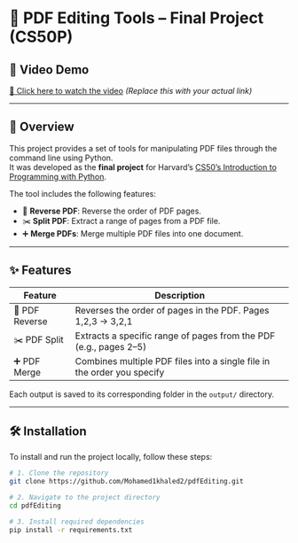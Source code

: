 # 📄 PDF Editing Tools – Final Project (CS50P)

## 🎥 Video Demo
[🔗 Click here to watch the video](https://your-video-url.com) *(Replace this with your actual link)*

---

## 📌 Overview

This project provides a set of tools for manipulating PDF files through the command line using Python.  
It was developed as the **final project** for Harvard’s [CS50’s Introduction to Programming with Python](https://cs50.harvard.edu/python/2022/).

The tool includes the following features:

- 🔄 **Reverse PDF**: Reverse the order of PDF pages.
- ✂️ **Split PDF**: Extract a range of pages from a PDF file.
- ➕ **Merge PDFs**: Merge multiple PDF files into one document.

---

## ✨ Features

| Feature       | Description                                                                 |
|---------------|-----------------------------------------------------------------------------|
| 🔄 PDF Reverse | Reverses the order of pages in the PDF. Pages 1,2,3 → 3,2,1                |
| ✂️ PDF Split   | Extracts a specific range of pages from the PDF (e.g., pages 2–5)          |
| ➕ PDF Merge   | Combines multiple PDF files into a single file in the order you specify     |

Each output is saved to its corresponding folder in the `output/` directory.

---

## 🛠 Installation

To install and run the project locally, follow these steps:

```bash
# 1. Clone the repository
git clone https://github.com/Mohamed1khaled2/pdfEditing.git

# 2. Navigate to the project directory
cd pdfEditing

# 3. Install required dependencies
pip install -r requirements.txt
